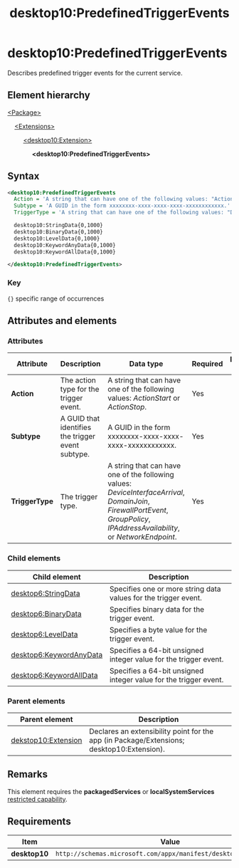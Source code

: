 ﻿---
title: desktop10:PredefinedTriggerEvents
description: Describes predefined trigger events for the current service.
ms.date: 06/10/2022
ms.topic: reference
keywords: windows 10, uwp, schema, manifest, desktop, extension 
ms.custom: 19H1
---

# desktop10:PredefinedTriggerEvents

Describes predefined trigger events for the current service.

## Element hierarchy

[\<Package\>](element-package.md)

&nbsp;&nbsp;&nbsp;&nbsp;[\<Extensions\>](element-1-extensions.md)

&nbsp;&nbsp;&nbsp;&nbsp; &nbsp;&nbsp;&nbsp;&nbsp;[\<desktop10:Extension\>](element-desktop10-extension.md)

&nbsp;&nbsp;&nbsp;&nbsp; &nbsp;&nbsp;&nbsp;&nbsp; &nbsp;&nbsp;&nbsp;&nbsp;**\<desktop10:PredefinedTriggerEvents\>**

## Syntax

```xml
<desktop10:PredefinedTriggerEvents
  Action = 'A string that can have one of the following values: "ActionStart" or "ActionStop".'  
  Subtype = 'A GUID in the form xxxxxxxx-xxxx-xxxx-xxxx-xxxxxxxxxxxx.'
  TriggerType = 'A string that can have one of the following values: "DeviceInterfaceArrival", "DomainJoin", "FirewallPortEvent", "GroupPolicy", "IPAddressAvailability", or "NetworkEndpoint".' >

  desktop10:StringData{0,1000}
  desktop10:BinaryData{0,1000}
  desktop10:LevelData{0,1000}
  desktop10:KeywordAnyData{0,1000}
  desktop10:KeywordAllData{0,1000}

</desktop10:PredefinedTriggerEvents>
```

### Key

`{}` specific range of occurrences

## Attributes and elements

### Attributes

| Attribute | Description | Data type | Required | Default value |
|-|-|-|-|-|
| **Action** | The action type for the trigger event. | A string that can have one of the following values: *ActionStart* or *ActionStop*. | Yes |  |
| **Subtype**  | A GUID that identifies the trigger event subtype. | A GUID in the form xxxxxxxx-xxxx-xxxx-xxxx-xxxxxxxxxxxx.  | Yes |  |
| **TriggerType**  | The trigger type. | A string that can have one of the following values: *DeviceInterfaceArrival*, *DomainJoin*, *FirewallPortEvent*, *GroupPolicy*, *IPAddressAvailability*, or *NetworkEndpoint*. | Yes |  |

### Child elements

| Child element | Description |
|-|-|
| [desktop6:StringData](element-desktop6-stringdata.md) | Specifies one or more string data values for the trigger event. |  
| [desktop6:BinaryData](element-desktop6-binarydata.md) | Specifies binary data for the trigger event.  |  
| [desktop6:LevelData](element-desktop6-leveldata.md) | Specifies a byte value for the trigger event. |  
| [desktop6:KeywordAnyData](element-desktop6-keywordanydata.md) | Specifies a 64-bit unsigned integer value for the trigger event. |  
| [desktop6:KeywordAllData](element-desktop6-keywordalldata.md) | Specifies a 64-bit unsigned integer value for the trigger event. |  

### Parent elements

| Parent element | Description |
|-|-|
| [dekstop10:Extension](element-desktop10-extension.md) | Declares an extensibility point for the app (in Package/Extensions; desktop10:Extension). |  

## Remarks

This element requires the **packagedServices** or **localSystemServices** [restricted capability](/windows/uwp/packaging/app-capability-declarations#restricted-capabilities).

## Requirements

| Item  | Value  |
|--|--|
| **desktop10** | `http://schemas.microsoft.com/appx/manifest/desktop/windows10/10` |
